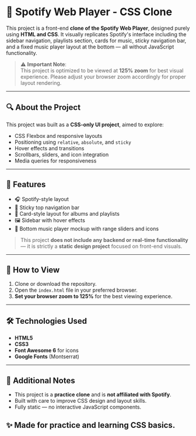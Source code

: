 # 🎵 Spotify Web Player - CSS Clone

This project is a front-end **clone of the Spotify Web Player**, designed purely using **HTML and CSS**. It visually replicates Spotify's interface including the sidebar navigation, playlists section, cards for music, sticky navigation bar, and a fixed music player layout at the bottom — all without JavaScript functionality.

> ⚠️ **Important Note**:  
> This project is optimized to be viewed at **125% zoom** for best visual experience. Please adjust your browser zoom accordingly for proper layout rendering.

---

## 🔍 About the Project

This project was built as a **CSS-only UI project**, aimed to explore:

- CSS Flexbox and responsive layouts
- Positioning using `relative`, `absolute`, and `sticky`
- Hover effects and transitions
- Scrollbars, sliders, and icon integration
- Media queries for responsiveness

---

## 📁 Features

- 🎧 Spotify-style layout
- 📌 Sticky top navigation bar
- 🎵 Card-style layout for albums and playlists
- 🖼️ Sidebar with hover effects
- 📂 Bottom music player mockup with range sliders and icons

> This project **does not include any backend or real-time functionality** — it is strictly a **static design project** focused on front-end visuals.

---

## 🚀 How to View

1. Clone or download the repository.
2. Open the `index.html` file in your preferred browser.
3. **Set your browser zoom to 125%** for the best viewing experience.

---

## 🛠️ Technologies Used

- **HTML5**
- **CSS3**
- **Font Awesome 6** for icons
- **Google Fonts** (Montserrat)

---

## 📝 Additional Notes

- This project is a **practice clone** and is **not affiliated with Spotify**.
- Built with care to improve CSS design and layout skills.
- Fully static — no interactive JavaScript components.


## ✨ Made for practice and learning CSS basics.

